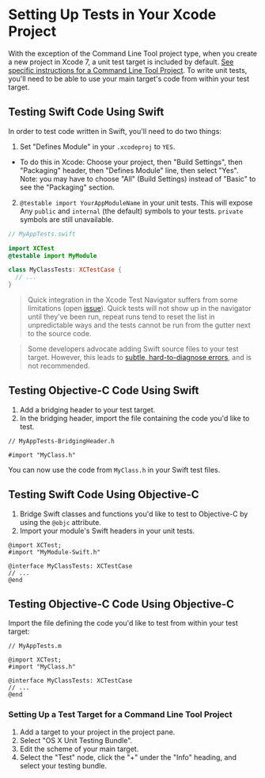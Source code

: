 # Setting Up Tests in Your Xcode Project

With the exception of the Command Line Tool project type, when you create a new project in Xcode 7, a unit test target is included
by default. [See specific instructions for a Command Line Tool Project](#setting-up-a-test-target-for-a-command-line-tool-project). To write unit tests, you'll need to be able to use your main
target's code from within your test target.

## Testing Swift Code Using Swift

In order to test code written in Swift, you'll need to do two things:

1. Set "Defines Module" in your `.xcodeproj` to `YES`.

  * To do this in Xcode: Choose your project, then "Build Settings", then "Packaging" header,
    then "Defines Module" line, then select "Yes". Note: you may have 
    to choose "All" (Build Settings) instead of "Basic" to see the
    "Packaging" section.

2. `@testable import YourAppModuleName` in your unit tests. This will expose Any `public` and `internal` (the default)
   symbols to your tests. `private` symbols are still unavailable.

```swift
// MyAppTests.swift

import XCTest
@testable import MyModule

class MyClassTests: XCTestCase {
  // ...
}
```

> Quick integration in the Xcode Test Navigator suffers from some limitations (open [issue](https://github.com/Quick/Quick/issues/219)). Quick tests will not show up in the navigator until they've been run, repeat runs tend to reset the list in unpredictable ways and the tests cannot be run from the gutter next to the source code.

> Some developers advocate adding Swift source files to your test target.
However, this leads to [subtle, hard-to-diagnose
errors](https://github.com/Quick/Quick/issues/91), and is not
recommended.

## Testing Objective-C Code Using Swift

1. Add a bridging header to your test target.
2. In the bridging header, import the file containing the code you'd like to test.

```objc
// MyAppTests-BridgingHeader.h

#import "MyClass.h"
```

You can now use the code from `MyClass.h` in your Swift test files.

## Testing Swift Code Using Objective-C

1. Bridge Swift classes and functions you'd like to test to Objective-C by
   using the `@objc` attribute.
2. Import your module's Swift headers in your unit tests.

```objc
@import XCTest;
#import "MyModule-Swift.h"

@interface MyClassTests: XCTestCase
// ...
@end
```

## Testing Objective-C Code Using Objective-C

Import the file defining the code you'd like to test from within your test target:

```objc
// MyAppTests.m

@import XCTest;
#import "MyClass.h"

@interface MyClassTests: XCTestCase
// ...
@end
```

### Setting Up a Test Target for a Command Line Tool Project

1. Add a target to your project in the project pane.
2. Select "OS X Unit Testing Bundle".
3. Edit the scheme of your main target.
4. Select the "Test" node, click the "+" under the "Info" heading, and select
   your testing bundle.
